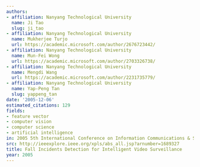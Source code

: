 ```yaml
---
authors:
- affiliation: Nanyang Technological University
  name: Ji Tao
  slug: ji_tao
- affiliation: Nanyang Technological University
  name: Mukherjee Turjo
  url: https://academic.microsoft.com/author/2676723442/
- affiliation: Nanyang Technological University
  name: Mun-Fei Wong
  url: https://academic.microsoft.com/author/2703326738/
- affiliation: Nanyang Technological University
  name: Mengdi Wang
  url: https://academic.microsoft.com/author/2231735779/
- affiliation: Nanyang Technological University
  name: Yap-Peng Tan
  slug: yappeng_tan
date: '2005-12-06'
estimated_citations: 129
fields:
- feature vector
- computer vision
- computer science
- artificial intelligence
in: 2005 5th International Conference on Information Communications & Signal Processing
src: http://ieeexplore.ieee.org/xpls/abs_all.jsp?arnumber=1689327
title: Fall Incidents Detection for Intelligent Video Surveillance
year: 2005
---
```

